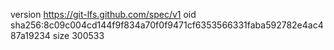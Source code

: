 version https://git-lfs.github.com/spec/v1
oid sha256:8c09c004cd144f9f834a70f0f9471cf6353566331faba592782e4ac487a19234
size 300533
